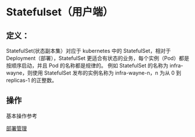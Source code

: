 # Statefulset（用户端）

## 定义：

StatefulSet(状态副本集）对应于 kubernetes 中的 StatefulSet，相对于 Deployment（部署），StatefulSet 更适合有状态的业务，每个实例（Pod）都是按顺序启动，并且 Pod 的名称都是规律的。
例如 StatefulSet 的名称为 infra-wayne，则使用 StatefulSet 发布的实例名称为 infra-wayne-n，n 为从 0 到 replicas-1 的正整数。

## 操作
基本操作参考

[部署管理](./deployment.md)
